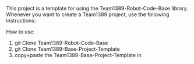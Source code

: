 This project is a template for using the Team1389-Robot-Code-Base library.
Whenever you want to create a Team1389 project, use the following instructions:

How to use:

1. git Clone Team1389-Robot-Code-Base
2. git Clone Team1389-Base-Project-Template
3. copy+paste the Team1389-Base-Project-Template in 